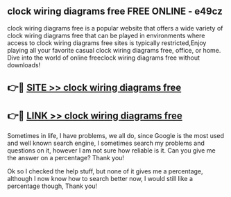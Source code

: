 ## clock wiring diagrams free FREE ONLINE - e49cz

clock wiring diagrams free is a popular website that offers a wide variety of clock wiring diagrams free that can be played in environments where access to clock wiring diagrams free sites is typically restricted,Enjoy playing all your favorite casual clock wiring diagrams free, office, or home. Dive into the world of online freeclock wiring diagrams free without downloads!

## 👉🔴 [SITE >> clock wiring diagrams free](http://news.freeplayer.one?title=clock_wiring_diagrams_free&ref=FRRE)

## 👉🔴 [LINK >> clock wiring diagrams free](http://news.freeplayer.one?title=clock_wiring_diagrams_free&ref=FREE)

Sometimes in life, I have problems, we all do, since Google is the most used and well known search engine, I sometimes search my problems and questions on it, however I am not sure how reliable is it. Can you give me the answer on a percentage? Thank you!

Ok so I checked the help stuff, but none of it gives me a percentage, although I now know how to search better now, I would still like a percentage though, Thank you!